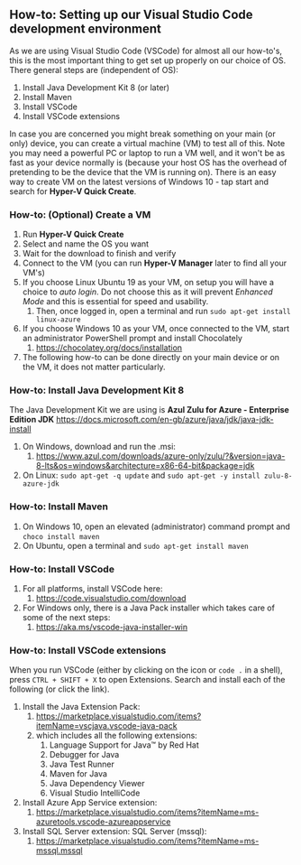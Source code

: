 
## How-to: Setting up our Visual Studio Code development environment
As we are using Visual Studio Code (VSCode) for almost all our how-to's, this is the most important thing to get set up properly on our choice of OS.
There general steps are (independent of OS):
1. Install Java Development Kit 8 (or later)
2. Install Maven
3. Install VSCode
4. Install VSCode extensions
 
In case you are concerned you might break something on your main (or only) device, you can create a virtual machine (VM) to test all of this.
Note you may need a powerful PC or laptop to run a VM well, and it won't be as fast as your device normally is (because your host OS has the overhead of pretending to be the device that the VM is running on). There is an easy way to create VM on the latest versions of Windows 10 - tap start and search for **Hyper-V Quick Create**.

### How-to: (Optional) Create a VM
1. Run **Hyper-V Quick Create**
2. Select and name the OS you want 
3. Wait for the download to finish and verify
4. Connect to the VM (you can run **Hyper-V Manager** later to find all your VM's)
5. If you choose Linux Ubuntu 19 as your VM, on setup you will have a choice to *auto login*. Do not choose this as it will prevent *Enhanced Mode* and this is essential for speed and usability.
   1. Then, once logged in, open a terminal and run `sudo apt-get install linux-azure`
6. If you choose Windows 10 as your VM, once connected to the VM, start an administrator PowerShell prompt and install Chocolately 
   1. https://chocolatey.org/docs/installation 
7. The following how-to can be done directly on your main device or on the VM, it does not matter particularly. 

### How-to: Install Java Development Kit 8
The Java Development Kit we are using is **Azul Zulu for Azure - Enterprise Edition JDK** https://docs.microsoft.com/en-gb/azure/java/jdk/java-jdk-install
1. On Windows, download and run the .msi: 
   1. https://www.azul.com/downloads/azure-only/zulu/?&version=java-8-lts&os=windows&architecture=x86-64-bit&package=jdk  
2. On Linux: `sudo apt-get -q update` and `sudo apt-get -y install zulu-8-azure-jdk`

### How-to: Install Maven
1. On Windows 10, open an elevated (administrator) command prompt and `choco install maven`
2. On Ubuntu, open a terminal and `sudo apt-get install maven`

### How-to: Install VSCode
1. For all platforms, install VSCode here: 
   1. https://code.visualstudio.com/download
2. For Windows only, there is a Java Pack installer which takes care of some of the next steps: 
   1. https://aka.ms/vscode-java-installer-win

### How-to: Install VSCode extensions
When you run VSCode (either by clicking on the icon or `code .` in a shell), press `CTRL + SHIFT + X` to open Extensions.
Search and install each of the following (or click the link).
1. Install the Java Extension Pack: 
   1. https://marketplace.visualstudio.com/items?itemName=vscjava.vscode-java-pack 
   2. which includes all the following extensions:
      1. Language Support for Java™ by Red Hat
      2. Debugger for Java
      3. Java Test Runner
      4. Maven for Java
      5. Java Dependency Viewer
      6. Visual Studio IntelliCode
2. Install Azure App Service extension: 
   1. https://marketplace.visualstudio.com/items?itemName=ms-azuretools.vscode-azureappservice
3. Install SQL Server extension: SQL Server (mssql): 
   1. https://marketplace.visualstudio.com/items?itemName=ms-mssql.mssql